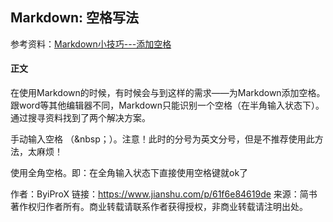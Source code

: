 ## Markdown: 空格写法

参考资料：[Markdown小技巧---添加空格](https://www.jianshu.com/p/61f6e84619de)

#### 正文

在使用Markdown的时候，有时候会与到这样的需求——为Markdown添加空格。跟word等其他编辑器不同，Markdown只能识别一个空格（在半角输入状态下）。通过搜寻资料找到了两个解决方案。

手动输入空格 （&nbsp；）。注意！此时的分号为英文分号，但是不推荐使用此方法，太麻烦！

使用全角空格。即：在全角输入状态下直接使用空格键就ok了

作者：ByiProX
链接：https://www.jianshu.com/p/61f6e84619de
来源：简书
著作权归作者所有。商业转载请联系作者获得授权，非商业转载请注明出处。



